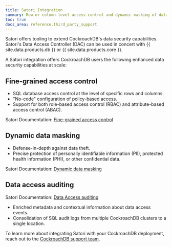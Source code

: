 ```yaml
---
title: Satori Integration
summary: Row or column-level access control and dynamic masking of data with Satori
toc: true
docs_area: reference.third_party_support
---
```


Satori offers tooling to extend CockroachDB's data security capabilities. Satori's Data Access Controller (DAC) can be used in concert with {{ site.data.products.db }} or {{ site.data.products.core }}.

A Satori integration offers CockroachDB users the following enhanced data security capabilities at scale:

## Fine-grained access control

- SQL database access control at the level of specific rows and columns.
- "No-code" configuration of policy-based access.
- Support for both role-based access control (RBAC) and attribute-based access control (ABAC).

Satori Documentation: [Fine-grained access control](https://satoricyber.com/fine-grained-access-control/)

## Dynamic data masking

- Defense-in-depth against data theft.
- Precise protection of personally identifiable information (PII), protected health information (PHI), or other confidential data.

Satori Documentation: [Dynamic data masking](https://satoricyber.com/dynamic-data-masking/)

## Data access auditing

Satori Documentation: [Data Access auditing](https://satoricyber.com/data-access-auditing-monitoring/)

- Enriched metadata and contextual information about data access events.
- Consolidation of SQL audit logs from multiple CockroachDB clusters to a single location.

To learn more about integrating Satori with your CockroachDB deployment, reach out to the [CockroachDB support team](https://support.cockroachlabs.com).